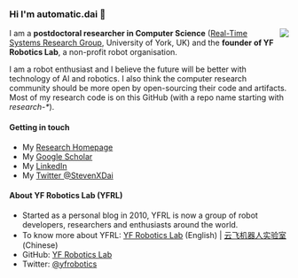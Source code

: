 ### Hi I'm automatic.dai 👋

<img align="right" src="https://github-readme-stats.vercel.app/api?username=automaticdai&show_icons=true&icon_color=0366d6&text_color=24292e&bg_color=ffffff&hide_title=true" />

I am a **postdoctoral researcher in Computer Science** ([Real-Time Systems Research Group](https://www.cs.york.ac.uk/rts/), University of York, UK) and the **founder of YF Robotics Lab**, a non-profit robot organisation. 

I am a robot enthusiast and I believe the future will be better with technology of AI and robotics. I also think the computer research community should be more open by open-sourcing their code and artifacts. Most of my research code is on this GitHub (with a repo name starting with *research-\**).

#### Getting in touch
- My [Research Homepage](https://www.xiaotiandai.com)
- My [Google Scholar](https://scholar.google.co.uk/citations?hl=en&user=G7dzNUkAAAAJ)
- My [LinkedIn](https://www.linkedin.com/in/xdai3/)
- My [Twitter @StevenXDai](https://twitter.com/stevenxdai)

#### About YF Robotics Lab (YFRL)
- Started as a personal blog in 2010, YFRL is now a group of robot developers, researchers and enthusiasts around the world.
- To know more about YFRL: [YF Robotics Lab](https://www.yfrl.org) (English) | [云飞机器人实验室](https://www.yfworld.com) (Chinese)
- GitHub: [YF Robotics Lab](https://github.com/yfrobotics)
- Twitter: [@yfrobotics](https://twitter.com/yfrobotics)
